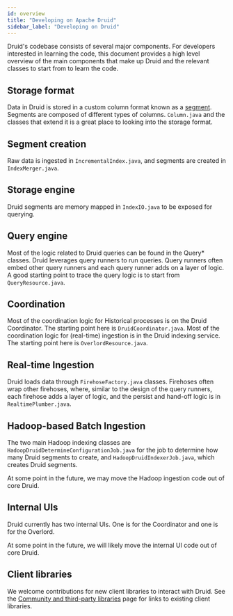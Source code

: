 ```yaml
---
id: overview
title: "Developing on Apache Druid"
sidebar_label: "Developing on Druid"
---
```


<!--
  ~ Licensed to the Apache Software Foundation (ASF) under one
  ~ or more contributor license agreements.  See the NOTICE file
  ~ distributed with this work for additional information
  ~ regarding copyright ownership.  The ASF licenses this file
  ~ to you under the Apache License, Version 2.0 (the
  ~ "License"); you may not use this file except in compliance
  ~ with the License.  You may obtain a copy of the License at
  ~
  ~   http://www.apache.org/licenses/LICENSE-2.0
  ~
  ~ Unless required by applicable law or agreed to in writing,
  ~ software distributed under the License is distributed on an
  ~ "AS IS" BASIS, WITHOUT WARRANTIES OR CONDITIONS OF ANY
  ~ KIND, either express or implied.  See the License for the
  ~ specific language governing permissions and limitations
  ~ under the License.
  -->


Druid's codebase consists of several major components. For developers interested in learning the code, this document provides
a high level overview of the main components that make up Druid and the relevant classes to start from to learn the code.

## Storage format

Data in Druid is stored in a custom column format known as a [segment](../design/segments.md). Segments are composed of
different types of columns. `Column.java` and the classes that extend it is a great place to looking into the storage format.

## Segment creation

Raw data is ingested in `IncrementalIndex.java`, and segments are created in `IndexMerger.java`.

## Storage engine

Druid segments are memory mapped in `IndexIO.java` to be exposed for querying.

## Query engine

Most of the logic related to Druid queries can be found in the Query* classes. Druid leverages query runners to run queries.
Query runners often embed other query runners and each query runner adds on a layer of logic. A good starting point to trace
the query logic is to start from `QueryResource.java`.

## Coordination

Most of the coordination logic for Historical processes is on the Druid Coordinator. The starting point here is `DruidCoordinator.java`.
Most of the coordination logic for (real-time) ingestion is in the Druid indexing service. The starting point here is `OverlordResource.java`.

## Real-time Ingestion

Druid loads data through `FirehoseFactory.java` classes. Firehoses often wrap other firehoses, where, similar to the design of the
query runners, each firehose adds a layer of logic, and the persist and hand-off logic is in `RealtimePlumber.java`.

## Hadoop-based Batch Ingestion

The two main Hadoop indexing classes are `HadoopDruidDetermineConfigurationJob.java` for the job to determine how many Druid
segments to create, and `HadoopDruidIndexerJob.java`, which creates Druid segments.

At some point in the future, we may move the Hadoop ingestion code out of core Druid.

## Internal UIs

Druid currently has two internal UIs. One is for the Coordinator and one is for the Overlord.

At some point in the future, we will likely move the internal UI code out of core Druid.

## Client libraries

We welcome contributions for new client libraries to interact with Druid. See the
[Community and third-party libraries](https://druid.apache.org/libraries.html) page for links to existing client
libraries.
